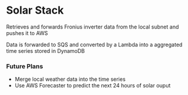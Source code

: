 # Solar Stack
Retrieves and forwards Fronius inverter data from the local subnet and pushes it to AWS

Data is forwarded to SQS and converted by a Lambda into a aggregated time series stored in DynamoDB

### Future Plans
* Merge local weather data into the time series
* Use AWS Forecaster to predict the next 24 hours of solar ouput
